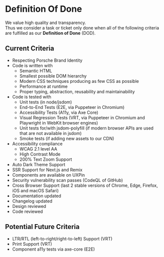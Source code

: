 # Definition Of Done

We value high quality and transparency.  
Thus we consider a task or ticket only done when all of the following criteria are fulfilled as our **Definition of
Done** (DOD).

<TableOfContents></TableOfContents>

## Current Criteria

- Respecting Porsche Brand Identity
- Code is written with
  - Semantic HTML
  - Smallest possible DOM hierarchy
  - Modern CSS techniques producing as few CSS as possible
  - Performance at runtime
  - Proper typing, abstraction, reusability and maintainability
- Code is tested with
  - Unit tests (in node/jsdom)
  - End-to-End Tests (E2E, via Puppeteer in Chromium)
  - Accessibility Tests (A11y, via Axe Core)
  - Visual Regression Tests (VRT, via Puppeteer in Chromium and Playwright in WebKit browser engines)
  - Unit tests for/with jsdom-polyfill (if modern browser APIs are used that are not available in jsdom)
  - Smoke tests (if adding new assets to our CDN)
- Accessibility compliance
  - WCAG 2.1 level AA
  - High Contrast Mode
  - 200% Text Zoom Support
- Auto Dark Theme Support
- SSR Support for Next.js and Remix
- Components are available on UXPin
- Security vulnerability scan passes (CodeQL of GitHub)
- Cross Browser Support (last 2 stable versions of Chrome, Edge, Firefox, iOS and macOS Safari)
- Documentation updated
- Changelog updated
- Design reviewed
- Code reviewed

## Potential Future Criteria

- LTR/RTL (left-to-right/right-to-left) Support (VRT)
- Print Support (VRT)
- Component a11y tests via axe-core (E2E)
